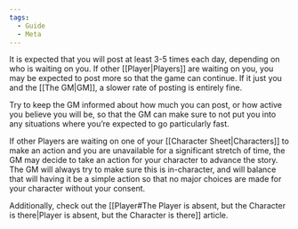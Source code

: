 ```yaml
---
tags:
  - Guide
  - Meta
---
```

It is expected that you will post at least 3-5 times each day, depending on who is waiting on you. If other [[Player|Players]] are waiting on you, you may be expected to post more so that the game can continue. If it just you and the [[The GM|GM]], a slower rate of posting is entirely fine.

Try to keep the GM informed about how much you can post, or how active you believe you will be, so that the GM can make sure to not put you into any situations where you’re expected to go particularly fast.

If other Players are waiting on one of your [[Character Sheet|Characters]] to make an action and you are unavailable for a significant stretch of time, the GM may decide to take an action for your character to advance the story. The GM will always try to make sure this is in-character, and will balance that will having it be a simple action so that no major choices are made for your character without your consent.

Additionally, check out the [[Player#The Player is absent, but the Character is there|Player is absent, but the Character is there]] article.